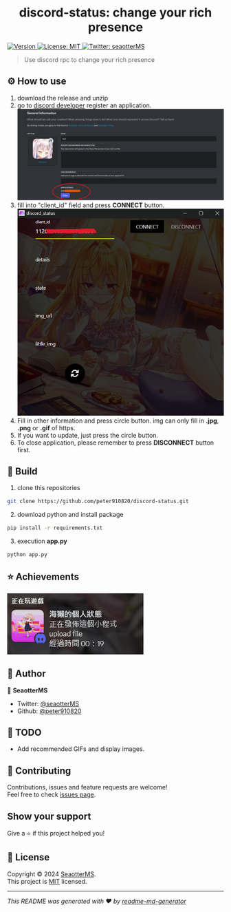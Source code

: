 <h1 align="center">discord-status: change your rich presence</h1>
<p>
  <a href="https://www.npmjs.com/package/discord-status" target="_blank">
    <img alt="Version" src="https://img.shields.io/npm/v/discord-status.svg">
  </a>
  <a href="https://github.com/peter910820/discord-status/blob/main/LICENSE" target="_blank">
    <img alt="License: MIT" src="https://img.shields.io/badge/License-MIT-yellow.svg" />
  </a>
  <a href="https://twitter.com/seaotterMS" target="_blank">
    <img alt="Twitter: seaotterMS" src="https://img.shields.io/twitter/follow/seaotterMS.svg?style=social" />
  </a>
</p>

> Use discord rpc to change your rich presence 
## :gear: How to use 
  1. download the release and unzip
  2. go to [discord developer](https://discord.com/developers/applications) register an application.
  ![01](./md-img/01.png)
  3. fill into "client_id" field and press **CONNECT** button.
  ![02](./md-img/02.png)
  4. Fill in other information and press circle button. img can only fill in **.jpg**, **.png** or **.gif** of https. 
  5. If you want to update, just press the circle button.
  6. To close application, please remember to press **DISCONNECT** button first. 

## :wrench: Build 
1. clone this repositories 
```bash
git clone https://github.com/peter910820/discord-status.git
``` 
2. download python and install package 
```bash
pip install -r requirements.txt
``` 
3. execution **app.py** 
```bash
python app.py
``` 

## :star: Achievements 
![03](./md-img/03.png)
## :bust_in_silhouette: Author 
:orange_heart:  **SeaotterMS** 
* Twitter: [@seaotterMS](https://twitter.com/seaotterMS)
* Github: [@peter910820](https://github.com/peter910820) 

## :scroll: TODO 
* Add recommended GIFs and display images. 

## 🤝 Contributing 
Contributions, issues and feature requests are welcome!<br />Feel free to check [issues page](https://github.com/peter910820/discord-status/issues). 

## Show your support

Give a ⭐️ if this project helped you!

## 📝 License

Copyright © 2024 [SeaotterMS](https://github.com/peter910820).<br />
This project is [MIT](https://github.com/peter910820/discord-status/blob/main/LICENSE) licensed.

***
_This README was generated with ❤️ by [readme-md-generator](https://github.com/kefranabg/readme-md-generator)_